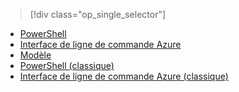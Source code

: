 > [!div class="op_single_selector"]
- [PowerShell](../articles/virtual-network/virtual-network-deploy-multinic-arm-ps.md)
- [Interface de ligne de commande Azure](../articles/virtual-network/virtual-network-deploy-multinic-arm-cli.md)
- [Modèle](../articles/virtual-network/virtual-network-deploy-multinic-arm-template.md)
- [PowerShell (classique)](../articles/virtual-network/virtual-network-deploy-multinic-classic-ps.md)
- [Interface de ligne de commande Azure (classique)](../articles/virtual-network/virtual-network-deploy-multinic-classic-cli.md)


<!--HONumber=Nov16_HO3-->


